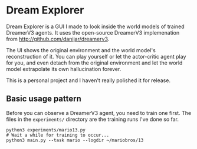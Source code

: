 # Dream Explorer

Dream Explorer is a GUI I made to look inside the world models of trained DreamerV3 agents. It uses the open-source DreamerV3 implemenation from http://github.com/danijar/dreamerv3.

The UI shows the original environment and the world model's reconstruction of it. You can play yourself or let the actor-critic agent play for you, and even detach from the original environment and let the world model extrapolate its own hallucination forever.

This is a personal project and I haven't really polished it for release.

## Basic usage pattern

Before you can observe a DreamerV3 agent, you need to train one first. The files in the `experiments/` directory are the training runs I've done so far.

```
python3 experiments/mario13.py
# Wait a while for training to occur...
python3 main.py --task mario --logdir ~/mariobros/13
```